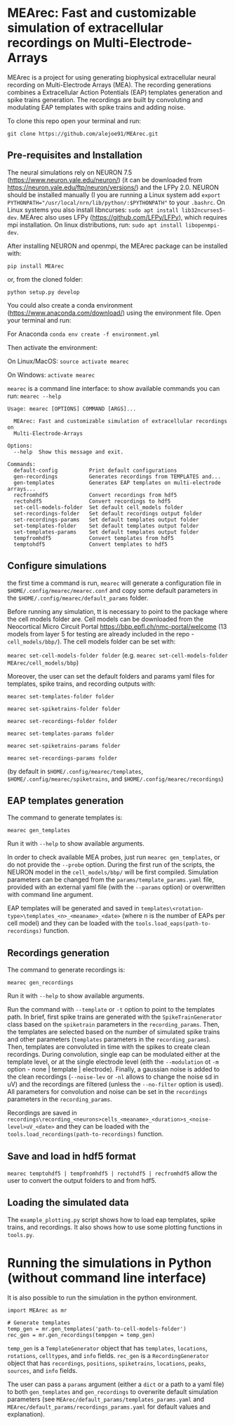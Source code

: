 # MEArec: Fast and customizable simulation of extracellular recordings on Multi-Electrode-Arrays

MEArec is a project for using generating biophysical extracellular neural recording on Multi-Electrode Arrays (MEA). The recording generations combines a Extracellular Action Potentials (EAP) templates generation and spike trains generation. The recordings are built by convoluting and modulating EAP templates with spike trains and adding noise.

To clone this repo open your terminal and run:

`git clone https://github.com/alejoe91/MEArec.git`

## Pre-requisites and Installation

The neural simulations rely on NEURON 7.5 (https://www.neuron.yale.edu/neuron/) (it can be downloaded from https://neuron.yale.edu/ftp/neuron/versions/) and the LFPy 2.0. NEURON should be installed manually (I you are running a Linux system add `export PYTHONPATH="/usr/local/nrn/lib/python/:$PYTHONPATH"` to your `.bashrc`. On Linux systems you also install libncurses: `sudo apt install lib32ncurses5-dev`. MEArec also uses LFPy (https://github.com/LFPy/LFPy), which requires mpi installation. On linux distributions, run: `sudo apt install libopenmpi-dev`.

After installing NEURON and openmpi, the MEArec package can be installed with:
```
pip install MEArec
```
or, from the cloned folder:

```
python setup.py develop
```

You could also create a conda environment (https://www.anaconda.com/download/) using the environment file. Open your terminal and run:

For Anaconda
`conda env create -f environment.yml`

Then activate the environment:

On Linux/MacOS:
`source activate mearec`

On Windows:
`activate mearec`

`mearec` is a command line interface: to show available commands you can run: `mearec --help`

```
Usage: mearec [OPTIONS] COMMAND [ARGS]...

  MEArec: Fast and customizable simulation of extracellular recordings on
  Multi-Electrode-Arrays

Options:
  --help  Show this message and exit.

Commands:
  default-config          Print default configurations
  gen-recordings          Generates recordings from TEMPLATES and...
  gen-templates           Generates EAP templates on multi-electrode arrays...
  recfromhdf5             Convert recordings from hdf5
  rectohdf5               Convert recordings to hdf5
  set-cell-models-folder  Set default cell_models folder
  set-recordings-folder   Set default recordings output folder
  set-recordings-params   Set default templates output folder
  set-templates-folder    Set default templates output folder
  set-templates-params    Set default templates output folder
  tempfromhdf5            Convert templates from hdf5
  temptohdf5              Convert templates to hdf5
```

## Configure simulations

the first time a command is run, `mearec` will generate a configuration file in `$HOME/.config/mearec/mearec.conf` and copy some default parameters in the `$HOME/.config/mearec/default_params` folder.

Before running any simulation, tt is necessary to point to the package where the cell models folder are. Cell models can be downloaded from the Neocortical Micro Circuit Portal https://bbp.epfl.ch/nmc-portal/welcome
(13 models from layer 5 for testing are already included in the repo - `cell_models/bbp/`).
The cell models folder can be set with:

`mearec set-cell-models-folder folder` (e.g. `mearec set-cell-models-folder MEArec/cell_models/bbp`)

Moreover, the user can set the default folders and params yaml files for templates, spike trains, and recording outputs with:

`mearec set-templates-folder folder`

`mearec set-spiketrains-folder folder`

`mearec set-recordings-folder folder`

`mearec set-templates-params folder`

`mearec set-spiketrains-params folder`

`mearec set-recordings-params folder`

(by default in `$HOME/.config/mearec/templates`, `$HOME/.config/mearec/spiketrains`, and `$HOME/.config/mearec/recordings`)


## EAP templates generation

The command to generate templates is:
```
mearec gen_templates
```
Run it with `--help` to show available arguments.

In order to check available MEA probes, just run `mearec gen_templates`, or do not provide the `--probe` option.
During the first run of the scripts, the NEURON model in the `cell_models/bbp/` will be first compiled. Simulation parameters can be changed from the `params/template_params.yaml` file, provided with an external yaml file (with the `--params` option) or overwritten with command line argument. 

EAP templates will be generated and saved in `templates\<rotation-type>\templates_<n>_<meaname>_<date>` (where n is the number of EAPs per cell model) and they can be loaded with the `tools.load_eaps(path-to-recordings)` function.


## Recordings generation

The command to generate recordings is:
```
mearec gen_recordings
```
Run it with `--help` to show available arguments.

Run the command with `--template` or `-t` option to point to the templates path. In brief, first spike trains are generated with the `SpikeTrainGenerator` class based on the `spiketrain` parameters in the `recording_params`. Then, the templates are selected based on the number of simulated spike trains and other parameters (`templates` parameters in the `recording_params`). Then, templates are convoluted in time with the spikes to create clean recordings. During convolution, single eap can be modulated either at the template level, or at the single electrode level (eith the `--modulation` ot `-m` option - none | template | electrode). Finally, a gaussian noise is added to the clean recordings (`--noise-lev` or `-nl` allows to change the noise sd in uV) and the recordings are filtered (unless the `--no-filter` option is used). All parameters for convolution and noise can be set in the `recordings` parameters in the `recording_params`.

Recordings are saved in `recordings\recording_<neurons>cells_<meaname>_<duration>s_<noise-level>uV_<date>` and they can be loaded with the `tools.load_recordings(path-to-recordings)` function.

## Save and load in hdf5 format

`mearec temptohdf5 | tempfromhdf5 | rectohdf5 | recfromhdf5` allow the user to convert the output folders to and from hdf5.

## Loading the simulated data

The `example_plotting.py` script shows how to load eap templates, spike trains, and recordings. It also shows how to use some plotting functions in `tools.py`.

# Running the simulations in Python (without command line interface)

It is also possible to run the simulation in the python environment.

```
import MEArec as mr

# Generate templates
temp_gen = mr.gen_templates('path-to-cell-models-folder')
rec_gen = mr.gen_recordings(tempgen = temp_gen)
```
`temp_gen` is a `TemplateGenerator` object that has `templates`, `locations`, `rotations`, `celltypes`, and `info` fields.
`rec_gen` is a `RecordingGenerator` object that has `recordings`, `positions`, `spiketrains`, `locations`, `peaks`, `sources`, and `info` fields.

The user can pass a `params` argument (either a `dict` or a path to a yaml file) to both `gen_templates` and `gen_recordings` to overwrite default simulation parameters (see `MEArec/default_params/templates_params.yaml` and `MEArec/default_params/recordings_params.yaml` for default values and explanation).
